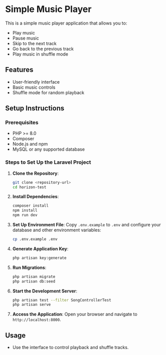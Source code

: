 # Simple Music Player

This is a simple music player application that allows you to:
- Play music
- Pause music
- Skip to the next track
- Go back to the previous track
- Play music in shuffle mode

## Features
- User-friendly interface
- Basic music controls
- Shuffle mode for random playback

## Setup Instructions

### Prerequisites
- PHP >= 8.0
- Composer
- Node.js and npm
- MySQL or any supported database

### Steps to Set Up the Laravel Project

1. **Clone the Repository**:
    ```bash
    git clone <repository-url>
    cd horizon-test
    ```

2. **Install Dependencies**:
    ```bash
    composer install
    npm install
    npm run dev
    ```

3. **Set Up Environment File**:
    Copy `.env.example` to `.env` and configure your database and other environment variables:
    ```bash
    cp .env.example .env
    ```

4. **Generate Application Key**:
    ```bash
    php artisan key:generate
    ```

5. **Run Migrations**:
    ```bash
    php artisan migrate
    php artisan db:seed
    ```

6. **Start the Development Server**:
    ```bash
    php artisan test --filter SongControllerTest
    php artisan serve
    ```

7. **Access the Application**:
    Open your browser and navigate to `http://localhost:8000`.

## Usage
- Use the interface to control playback and shuffle tracks.
